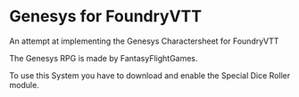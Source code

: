 # Genesys for FoundryVTT

An attempt at implementing the Genesys Charactersheet for FoundryVTT

The Genesys RPG is made by FantasyFlightGames.

To use this System you have to download and enable the Special Dice Roller module.
